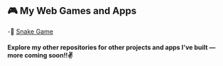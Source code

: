 ## 🎮 My Web Games and Apps

-🐍 [Snake Game](https://anupx-code.github.io/AnupOP/)

  <h4>Explore my other repositories for other projects and apps I've built — more coming soon!!✌️</h4>



